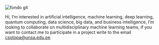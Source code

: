 ![fondo git](https://user-images.githubusercontent.com/77866708/138514958-ea9408c7-8cf1-4377-b52a-612bfbb42465.jpg)

Hi, I’m interested in artificial intelligence, machine learning, deep learning, quantum computing,
data science, big data, and business intelligence, I’m looking to collaborate on multidisciplinary machine learning teams, 
if you want to contact me to participate in a project write to the email  csotopa@unsa.edu.pe

<!---
cjsotopa/cjsotopa is a ✨ special ✨ repository because its `README.md` (this file) appears on your GitHub profile.
You can click the Preview link to take a look at your changes.
--->
